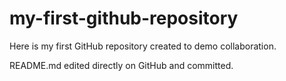 # my-first-github-repository
Here is my first GitHub repository created to demo collaboration.

README.md edited directly on GitHub and committed.
